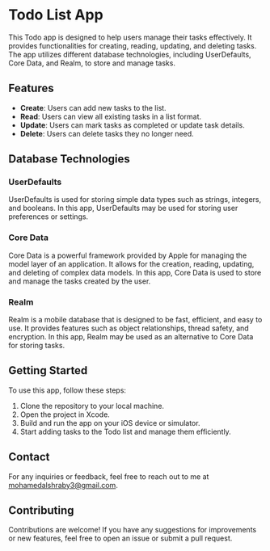 # Todo List App

This Todo app is designed to help users manage their tasks effectively. It provides functionalities for creating, reading, updating, and deleting tasks. The app utilizes different database technologies, including UserDefaults, Core Data, and Realm, to store and manage tasks.

## Features

- **Create**: Users can add new tasks to the list.
- **Read**: Users can view all existing tasks in a list format.
- **Update**: Users can mark tasks as completed or update task details.
- **Delete**: Users can delete tasks they no longer need.

## Database Technologies

### UserDefaults

UserDefaults is used for storing simple data types such as strings, integers, and booleans. In this app, UserDefaults may be used for storing user preferences or settings.

### Core Data

Core Data is a powerful framework provided by Apple for managing the model layer of an application. It allows for the creation, reading, updating, and deleting of complex data models. In this app, Core Data is used to store and manage the tasks created by the user.

### Realm

Realm is a mobile database that is designed to be fast, efficient, and easy to use. It provides features such as object relationships, thread safety, and encryption. In this app, Realm may be used as an alternative to Core Data for storing tasks.


## Getting Started

To use this app, follow these steps:

1. Clone the repository to your local machine.
2. Open the project in Xcode.
3. Build and run the app on your iOS device or simulator.
4. Start adding tasks to the Todo list and manage them efficiently.


## Contact

For any inquiries or feedback, feel free to reach out to me at [mohamedalshraby3@gmail.com](mailto:mohamedalshraby3@gmail.com).

## Contributing

Contributions are welcome! If you have any suggestions for improvements or new features, feel free to open an issue or submit a pull request.
